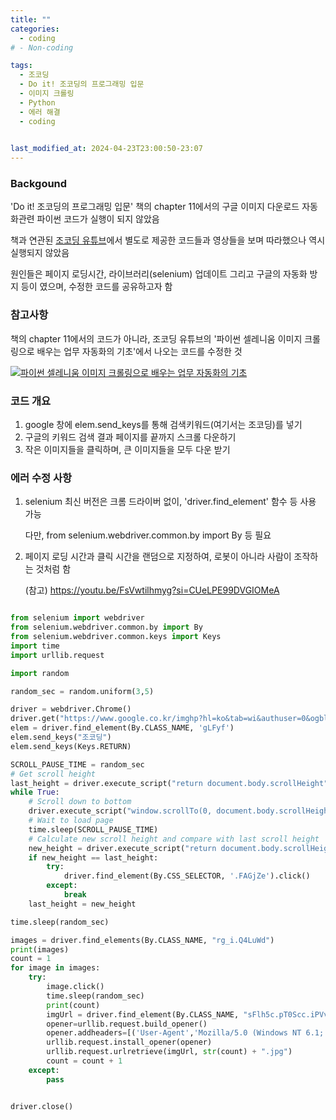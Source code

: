 ```yaml
---
title: ""
categories:
  - coding
# - Non-coding

tags:
  - 조코딩
  - Do it! 조코딩의 프로그래밍 입문
  - 이미지 크롤링
  - Python
  - 에러 해결
  - coding
 

last_modified_at: 2024-04-23T23:00:50-23:07
---
```


### Backgound
'Do it! 조코딩의 프로그래밍 입문' 책의 chapter 11에서의 
구글 이미지 다운로드 자동화관련 파이썬 코드가 실행이 되지 않았음

책과 연관된 [조코딩 유튜브](ttps://youtu.be/1b7pXC1-IbE?si=oMNhLoPG_G0aTtd3)에서 
별도로 제공한 코드들과 영상들을 보며 따라했으나 역시 실행되지 않았음

원인들은 페이지 로딩시간, 라이브러리(selenium) 업데이트 그리고 구글의 자동화 방지 등이 였으며, 수정한 코드를 공유하고자 함

### 참고사항

책의 chapter 11에서의 코드가 아니라, 조코딩 유튜브의 '파이썬 셀레니움 이미지 크롤링으로 배우는 업무 자동화의 기초'에서 나오는 코드를 수정한 것

[![파이썬 셀레니움 이미지 크롤링으로 배우는 업무 자동화의 기초](http://img.youtube.com/vi/1b7pXC1-IbE/0.jpg)](https://www.youtube.com/watch?v=1b7pXC1-IbE) 

### 코드 개요

1. google 창에 elem.send_keys를 통해 검색키워드(여기서는 조코딩)를 넣기
2. 구글의 키워드 검색 결과 페이지를 끝까지 스크롤 다운하기
3. 작은 이미지들을 클릭하며, 큰 이미지들을 모두 다운 받기

### 에러 수정 사항
1. selenium 최신 버전은 크롬 드라이버 없이, 'driver.find_element' 함수 등 사용 가능

    다만, from selenium.webdriver.common.by import By 등 필요

2. 페이지 로딩 시간과 클릭 시간을 랜덤으로 지정하여, 로봇이 아니라 사람이 조작하는 것처럼 함 

    (참고) https://youtu.be/FsVwtilhmyg?si=CUeLPE99DVGIOMeA 


```python

from selenium import webdriver
from selenium.webdriver.common.by import By
from selenium.webdriver.common.keys import Keys
import time
import urllib.request

import random

random_sec = random.uniform(3,5)

driver = webdriver.Chrome()
driver.get("https://www.google.co.kr/imghp?hl=ko&tab=wi&authuser=0&ogbl")
elem = driver.find_element(By.CLASS_NAME, 'gLFyf')
elem.send_keys("조코딩")
elem.send_keys(Keys.RETURN)

SCROLL_PAUSE_TIME = random_sec
# Get scroll height
last_height = driver.execute_script("return document.body.scrollHeight")
while True:
    # Scroll down to bottom
    driver.execute_script("window.scrollTo(0, document.body.scrollHeight);")
    # Wait to load page
    time.sleep(SCROLL_PAUSE_TIME)
    # Calculate new scroll height and compare with last scroll height
    new_height = driver.execute_script("return document.body.scrollHeight")
    if new_height == last_height:
        try:
            driver.find_element(By.CSS_SELECTOR, '.FAGjZe').click()
        except:
            break
    last_height = new_height

time.sleep(random_sec)

images = driver.find_elements(By.CLASS_NAME, "rg_i.Q4LuWd")
print(images)
count = 1
for image in images:
    try:
        image.click()
        time.sleep(random_sec)
        print(count)
        imgUrl = driver.find_element(By.CLASS_NAME, "sFlh5c.pT0Scc.iPVvYb").get_attribute("src")
        opener=urllib.request.build_opener()
        opener.addheaders=[('User-Agent','Mozilla/5.0 (Windows NT 6.1; WOW64) AppleWebKit/537.36 (KHTML, like Gecko) Chrome/36.0.1941.0 Safari/537.36')]
        urllib.request.install_opener(opener)
        urllib.request.urlretrieve(imgUrl, str(count) + ".jpg")
        count = count + 1
    except:
        pass


driver.close()
```